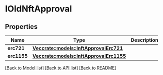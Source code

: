 # IOldNftApproval

## Properties

Name | Type | Description | Notes
------------ | ------------- | ------------- | -------------
**erc721** | [**Vec<crate::models::InftApprovalErc721>**](INFTApprovalERC721.md) |  | 
**erc1155** | [**Vec<crate::models::InftApprovalErc1155>**](INFTApprovalERC1155.md) |  | 

[[Back to Model list]](../README.md#documentation-for-models) [[Back to API list]](../README.md#documentation-for-api-endpoints) [[Back to README]](../README.md)


